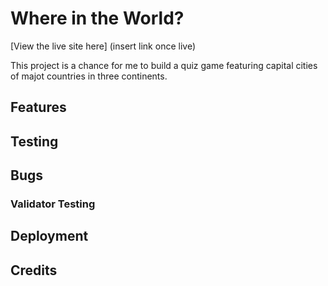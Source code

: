# Where in the World?

[View the live site here] (insert link once live)

This project is a chance for me to build a quiz game featuring capital cities of majot countries in three continents. 

## Features

## Testing 

## Bugs

### Validator Testing 

## Deployment

## Credits 

